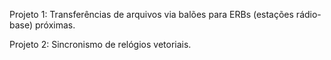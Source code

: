 Projeto 1: Transferências de arquivos via balões para ERBs (estações rádio-base) próximas.

Projeto 2: Sincronismo de relógios vetoriais.
